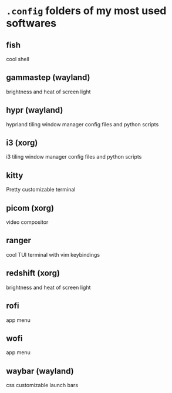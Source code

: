 # `.config` folders of my most used softwares
## fish
cool shell
## gammastep (wayland)
brightness and heat of screen light
## hypr (wayland)
hyprland tiling window manager config files and python scripts
## i3 (xorg)
i3 tiling window manager config files and python scripts
## kitty
Pretty customizable terminal
## picom (xorg)
video compositor
## ranger
cool TUI terminal with vim keybindings
## redshift (xorg)
brightness and heat of screen light
## rofi
app menu
## wofi
app menu
## waybar (wayland)
css customizable launch bars
